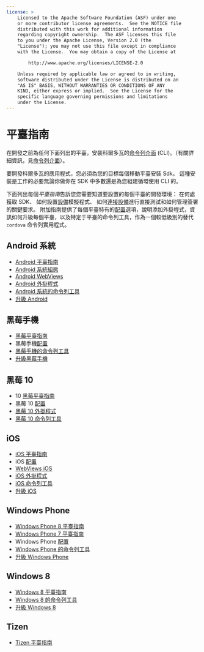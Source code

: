 ```yaml
---
license: >
    Licensed to the Apache Software Foundation (ASF) under one
    or more contributor license agreements.  See the NOTICE file
    distributed with this work for additional information
    regarding copyright ownership.  The ASF licenses this file
    to you under the Apache License, Version 2.0 (the
    "License"); you may not use this file except in compliance
    with the License.  You may obtain a copy of the License at

        http://www.apache.org/licenses/LICENSE-2.0

    Unless required by applicable law or agreed to in writing,
    software distributed under the License is distributed on an
    "AS IS" BASIS, WITHOUT WARRANTIES OR CONDITIONS OF ANY
    KIND, either express or implied.  See the License for the
    specific language governing permissions and limitations
    under the License.
---
```


# 平臺指南

在開發之前為任何下面列出的平臺，安裝科爾多瓦的<a href="../cli/index.html">命令列介面</a> (CLI)。（有關詳細資訊，見<a href="../cli/index.html">命令列介面</a>）。

要開發科爾多瓦的應用程式，您必須為您的目標每個移動平臺安裝 Sdk。 這種安裝是工作的必要無論你做你在 SDK 中多數還是為您組建循環使用 CLI 的。

下面列出每個*平臺指南*告訴您您需要知道要設置的每個平臺的開發環境： 在何處獲取 SDK、 如何設置<a href="../../cordova/device/device.html">設備</a>模擬程式、 如何<a href="../../cordova/connection/connection.html">連接</a><a href="../../cordova/device/device.html">設備</a>進行直接測試和如何管理簽署的關鍵要求。 附加指南提供了每個平臺特有的<a href="../../cordova/media/capture/ConfigurationData.html">配置</a>選項，說明添加外掛程式，資訊如何升級每個平臺，以及特定于平臺的命令列工具，作為一個較低級別的替代 `cordova` 命令列實用程式。

## Android 系統

*   <a href="android/index.html">Android 平臺指南</a>
*   <a href="android/config.html">Android 系統組態</a>
*   <a href="android/webview.html">Android WebViews</a>
*   <a href="android/plugin.html">Android 外掛程式</a>
*   <a href="android/tools.html">Android 系統的命令列工具</a>
*   <a href="android/upgrading.html">升級 Android</a>

## 黑莓手機

*   <a href="blackberry/index.html">黑莓平臺指南</a>
*   黑莓手機<a href="../../cordova/media/capture/ConfigurationData.html">配置</a>
*   <a href="blackberry/tools.html">黑莓手機的命令列工具</a>
*   <a href="blackberry10/upgrading.html">升級黑莓手機</a>

## 黑莓 10

*   10 <a href="blackberry/index.html">黑莓平臺指南</a>
*   黑莓 10 <a href="../../cordova/media/capture/ConfigurationData.html">配置</a>
*   <a href="blackberry10/plugin.html">黑莓 10 外掛程式</a>
*   <a href="blackberry10/tools.html">黑莓 10 命令列工具</a>

## iOS

*   <a href="ios/index.html">iOS 平臺指南</a>
*   iOS <a href="../../cordova/media/capture/ConfigurationData.html">配置</a>
*   <a href="ios/webview.html">WebViews iOS</a>
*   <a href="ios/plugin.html">iOS 外掛程式</a>
*   <a href="ios/tools.html">iOS 命令列工具</a>
*   <a href="ios/upgrading.html">升級 iOS</a>

## Windows Phone

*   <a href="wp8/index.html">Windows Phone 8 平臺指南</a>
*   <a href="wp7/index.html">Windows Phone 7 平臺指南</a>
*   Windows Phone <a href="../../cordova/media/capture/ConfigurationData.html">配置</a>
*   <a href="wp8/tools.html">Windows Phone 的命令列工具</a>
*   <a href="wp8/upgrading.html">升級 Windows Phone</a>

## Windows 8

*   <a href="win8/index.html">Windows 8 平臺指南</a>
*   <a href="win8/tools.html">Windows 8 的命令列工具</a>
*   <a href="win8/upgrading.html">升級 Windows 8</a>

## Tizen

*   <a href="tizen/index.html">Tizen 平臺指南</a>